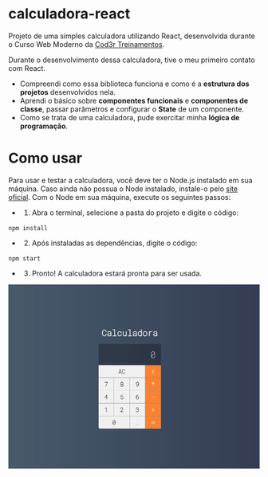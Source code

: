 # calculadora-react

Projeto de uma simples calculadora utilizando React, desenvolvida durante o Curso Web Moderno da <a href="https://www.cod3r.com.br/">Cod3r Treinamentos</a>.

Durante o desenvolvimento dessa calculadora, tive o meu primeiro contato com React. 
* Compreendi como essa biblioteca funciona e como é a **estrutura dos projetos** desenvolvidos nela. 
* Aprendi o básico sobre **componentes funcionais** e **componentes de classe**, passar parâmetros e configurar o **State** de um componente.
* Como se trata de uma calculadora, pude exercitar minha **lógica de programação**.

# Como usar
Para usar e testar a calculadora, você deve ter o Node.js instalado em sua máquina. Caso ainda não possua o Node instalado, instale-o pelo <a href="https://nodejs.org/en">site oficial</a>. Com o Node em sua máquina, execute os seguintes passos:
* 1. Abra o terminal, selecione a pasta do projeto e digite o código: 
```
npm install
``` 
* 2. Após instaladas as dependências, digite o código:
```
npm start
```
* 3. Pronto! A calculadora estará pronta para ser usada.

<img src="https://github.com/GabrielLima5/imagens-projetos/blob/main/images/Calculadora%20React.jpg">
